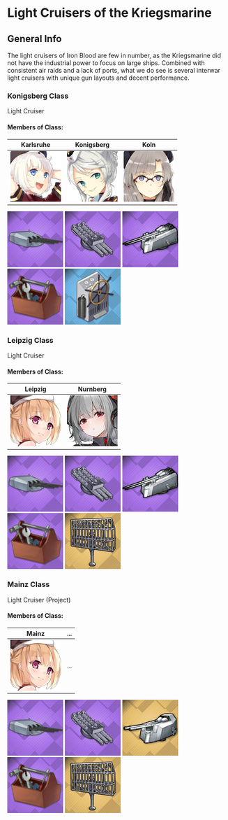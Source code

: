 # Light Cruisers of the Kriegsmarine

## General Info

The light cruisers of Iron Blood are few in number, as the Kriegsmarine did not have the industrial power to focus on large ships. Combined with consistent air raids and a lack of ports, what we do see is several interwar light cruisers with unique gun layouts and decent performance.

### Konigsberg Class

Light Cruiser <br/>

#### Members of Class: <br/>
Karlsruhe | Konigsberg | Koln
| ----- | ----- | ----- 
![Karlsruhe](/Icons/Ship/IronBlood/Karlsruhe.png) | ![Konigsberg](/Icons/Ship/IronBlood/Konigsberg.png) | ![Koln](/Icons/Ship/IronBlood/Koln.png) <br/>

![15cmC25](/Icons/Equipment/Guns/CL/15cmSKC25.png)
![G7aTriple](/Icons/Equipment/Torpedo/Surface/53.3cmG7aTriple.png)
![8.8cm](/Icons/Equipment/AA/8.8cmSKC32.png)
![RepairToolkit](/Icons/Equipment/Auxiliary/RepairToolkit.png)
![SteeringGear](/Icons/Equipment/Auxiliary/SteeringGear.png) <br/>

### Leipzig Class

Light Cruiser <br/>

#### Members of Class: <br/>
Leipzig | Nurnberg
| ----- | ----- |
![Leipzig](/Icons/Ship/IronBlood/Leipzig.png) | ![Nurnberg](/Icons/Ship/IronBlood/Nurnberg.png) <br/>

![15cmC25](/Icons/Equipment/Guns/CL/15cmSKC25.png)
![G7aTriple](/Icons/Equipment/Torpedo/Surface/53.3cmG7aTriple.png)
![8.8cm](/Icons/Equipment/AA/8.8cmSKC32.png)
![RepairToolkit](/Icons/Equipment/Auxiliary/RepairToolkit.png)
![FuMo25](/Icons/Equipment/Auxiliary/FuMo25.png) <br/>

### Mainz Class

Light Cruiser (Project) <br/>

#### Members of Class: <br/>
Mainz | ...
| ----- | ----- |
![Leipzig](/Icons/Ship/IronBlood/Leipzig.png) | ... <br/>

![15cmC25](/Icons/Equipment/Guns/CL/15cmSKC25.png)
![G7aTriple](/Icons/Equipment/Torpedo/Surface/53.3cmG7aTriple.png)
![10.5cmSKC33NA](/Icons/Equipment/AA/10.5cmSKC33NA.png)
![RepairToolkit](/Icons/Equipment/Auxiliary/RepairToolkit.png)
![FuMo25](/Icons/Equipment/Auxiliary/FuMo25.png) <br/>
